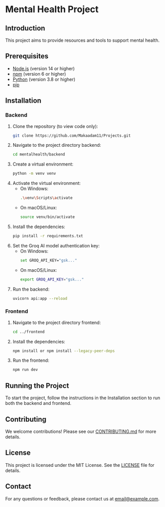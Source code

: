 # Mental Health Project

## Introduction
This project aims to provide resources and tools to support mental health.

## Prerequisites
- [Node.js](https://nodejs.org/) (version 14 or higher)
- [npm](https://www.npmjs.com/) (version 6 or higher)
- [Python](https://www.python.org/) (version 3.8 or higher)
- [pip](https://pip.pypa.io/en/stable/)

## Installation

### Backend
1. Clone the repository (to view code only):
    ```sh
    git clone https://github.com/Makaadam11/Projects.git
    ```
2. Navigate to the project directory backend:
    ```sh
    cd mentalhealth/backend
    ```
3. Create a virtual environment:
    ```sh
    python -m venv venv
    ```
4. Activate the virtual environment:
    - On Windows:
        ```sh
        .\venv\Scripts\activate
        ```
    - On macOS/Linux:
        ```sh
        source venv/bin/activate
        ```
5. Install the dependencies:
    ```sh
    pip install -r requirements.txt
    ```
6. Set the Groq AI model authentication key:
    - On Windows:
        ```sh
        set GROQ_API_KEY="gsk..."
        ```
    - On macOS/Linux:
        ```sh
        export GROQ_API_KEY="gsk..."
        ```
7. Run the backend:
    ```sh
    uvicorn api:app --reload
    ```

### Frontend
1. Navigate to the project directory frontend:
    ```sh
    cd ../frontend
    ```
2. Install the dependencies:
    ```sh
    npm install or npm install --legacy-peer-deps
    ```
3. Run the frontend:
    ```sh
    npm run dev
    ```

## Running the Project
To start the project, follow the instructions in the Installation section to run both the backend and frontend.

## Contributing
We welcome contributions! Please see our [CONTRIBUTING.md](CONTRIBUTING.md) for more details.

## License
This project is licensed under the MIT License. See the [LICENSE](LICENSE) file for details.

## Contact
For any questions or feedback, please contact us at [email@example.com](mailto:email@example.com).